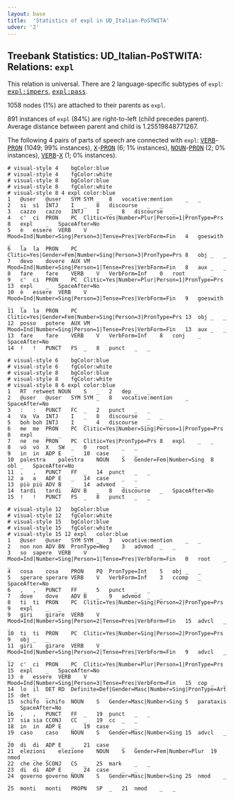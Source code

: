 ```yaml
---
layout: base
title:  'Statistics of expl in UD_Italian-PoSTWITA'
udver: '2'
---
```


## Treebank Statistics: UD_Italian-PoSTWITA: Relations: `expl`

This relation is universal.
There are 2 language-specific subtypes of `expl`: <tt><a href="it_postwita-dep-expl-impers.html">expl:impers</a></tt>, <tt><a href="it_postwita-dep-expl-pass.html">expl:pass</a></tt>.

1058 nodes (1%) are attached to their parents as `expl`.

891 instances of `expl` (84%) are right-to-left (child precedes parent).
Average distance between parent and child is 1.25519848771267.

The following 4 pairs of parts of speech are connected with `expl`: <tt><a href="it_postwita-pos-VERB.html">VERB</a></tt>-<tt><a href="it_postwita-pos-PRON.html">PRON</a></tt> (1049; 99% instances), <tt><a href="it_postwita-pos-X.html">X</a></tt>-<tt><a href="it_postwita-pos-PRON.html">PRON</a></tt> (6; 1% instances), <tt><a href="it_postwita-pos-NOUN.html">NOUN</a></tt>-<tt><a href="it_postwita-pos-PRON.html">PRON</a></tt> (2; 0% instances), <tt><a href="it_postwita-pos-VERB.html">VERB</a></tt>-<tt><a href="it_postwita-pos-X.html">X</a></tt> (1; 0% instances).


~~~ conllu
# visual-style 4	bgColor:blue
# visual-style 4	fgColor:white
# visual-style 8	bgColor:blue
# visual-style 8	fgColor:white
# visual-style 8 4 expl	color:blue
1	@user	@user	SYM	SYM	_	8	vocative:mention	_	_
2	si	sì	INTJ	I	_	8	discourse	_	_
3	cazzo	cazzo	INTJ	I	_	8	discourse	_	_
4	c'	ci	PRON	PC	Clitic=Yes|Number=Plur|Person=1|PronType=Prs	8	expl	_	SpaceAfter=No
5	è	essere	VERB	V	Mood=Ind|Number=Sing|Person=3|Tense=Pres|VerbForm=Fin	4	goeswith	_	_
6	la	la	PRON	PC	Clitic=Yes|Gender=Fem|Number=Sing|Person=3|PronType=Prs	8	obj	_	_
7	devo	dovere	AUX	VM	Mood=Ind|Number=Sing|Person=1|Tense=Pres|VerbForm=Fin	8	aux	_	_
8	fare	fare	VERB	V	VerbForm=Inf	0	root	_	_
9	c'	ci	PRON	PC	Clitic=Yes|Number=Plur|Person=1|PronType=Prs	13	expl	_	SpaceAfter=No
10	è	essere	VERB	V	Mood=Ind|Number=Sing|Person=3|Tense=Pres|VerbForm=Fin	9	goeswith	_	_
11	la	la	PRON	PC	Clitic=Yes|Gender=Fem|Number=Sing|Person=3|PronType=Prs	13	obj	_	_
12	posso	potere	AUX	VM	Mood=Ind|Number=Sing|Person=1|Tense=Pres|VerbForm=Fin	13	aux	_	_
13	fare	fare	VERB	V	VerbForm=Inf	8	conj	_	SpaceAfter=No
14	!	!	PUNCT	FS	_	8	punct	_	_

~~~


~~~ conllu
# visual-style 6	bgColor:blue
# visual-style 6	fgColor:white
# visual-style 8	bgColor:blue
# visual-style 8	fgColor:white
# visual-style 8 6 expl	color:blue
1	RT	retweet	NOUN	S	_	2	dep	_	_
2	@user	@user	SYM	SYM	_	8	vocative:mention	_	SpaceAfter=No
3	:	:	PUNCT	FC	_	2	punct	_	_
4	Va	Va	INTJ	I	_	8	discourse	_	_
5	boh	boh	INTJ	I	_	4	discourse	_	_
6	me	me	PRON	PC	Clitic=Yes|Number=Sing|Person=1|PronType=Prs	8	expl	_	_
7	ne	ne	PRON	PC	Clitic=Yes|PronType=Prs	8	expl	_	_
8	vó	vó	X	SW	_	0	root	_	_
9	in	in	ADP	E	_	10	case	_	_
10	palestra	palestra	NOUN	S	Gender=Fem|Number=Sing	8	obl	_	SpaceAfter=No
11	,	,	PUNCT	FF	_	14	punct	_	_
12	a	a	ADP	E	_	14	case	_	_
13	più	più	ADV	B	_	14	advmod	_	_
14	tardi	tardi	ADV	B	_	8	discourse	_	SpaceAfter=No
15	!	!	PUNCT	FS	_	8	punct	_	_

~~~


~~~ conllu
# visual-style 12	bgColor:blue
# visual-style 12	fgColor:white
# visual-style 15	bgColor:blue
# visual-style 15	fgColor:white
# visual-style 15 12 expl	color:blue
1	@user	@user	SYM	SYM	_	3	vocative:mention	_	_
2	non	non	ADV	BN	PronType=Neg	3	advmod	_	_
3	so	sapere	VERB	V	Mood=Ind|Number=Sing|Person=1|Tense=Pres|VerbForm=Fin	0	root	_	_
4	cosa	cosa	PRON	PQ	PronType=Int	5	obj	_	_
5	sperare	sperare	VERB	V	VerbForm=Inf	3	ccomp	_	SpaceAfter=No
6	,	,	PUNCT	FF	_	5	punct	_	_
7	dove	dove	ADV	B	_	9	advmod	_	_
8	ti	ti	PRON	PC	Clitic=Yes|Number=Sing|Person=2|PronType=Prs	9	expl	_	_
9	giri	girare	VERB	V	Mood=Ind|Number=Sing|Person=2|Tense=Pres|VerbForm=Fin	15	advcl	_	_
10	ti	ti	PRON	PC	Clitic=Yes|Number=Sing|Person=2|PronType=Prs	9	obj	_	_
11	giri	girare	VERB	V	Mood=Ind|Number=Sing|Person=2|Tense=Pres|VerbForm=Fin	9	advcl	_	_
12	c'	ci	PRON	PC	Clitic=Yes|Number=Plur|Person=1|PronType=Prs	15	expl	_	SpaceAfter=No
13	è	essere	VERB	V	Mood=Ind|Number=Sing|Person=3|Tense=Pres|VerbForm=Fin	15	cop	_	_
14	lo	il	DET	RD	Definite=Def|Gender=Masc|Number=Sing|PronType=Art	15	det	_	_
15	schifo	schifo	NOUN	S	Gender=Masc|Number=Sing	5	parataxis	_	SpaceAfter=No
16	,	,	PUNCT	FF	_	19	punct	_	_
17	sia	sia	CCONJ	CC	_	19	cc	_	_
18	in	in	ADP	E	_	19	case	_	_
19	caso	caso	NOUN	S	Gender=Masc|Number=Sing	15	advcl	_	_
20	di	di	ADP	E	_	21	case	_	_
21	elezioni	elezione	NOUN	S	Gender=Fem|Number=Plur	19	nmod	_	_
22	che	che	SCONJ	CS	_	25	mark	_	_
23	di	di	ADP	E	_	24	case	_	_
24	governo	governo	NOUN	S	Gender=Masc|Number=Sing	25	nmod	_	_
25	monti	monti	PROPN	SP	_	21	nmod	_	_

~~~


